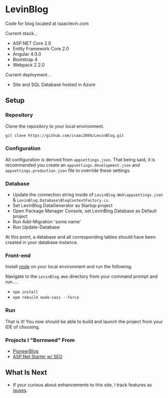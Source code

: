 # LevinBlog
Code for blog located at isaaclevin.com

Current stack...
- ASP.NET Core 2.0
- Entity Framework Core 2.0
- Angular 4.0.0
- Bootstrap 4
- Webpack 2.2.0

Current deployment...
- Site and SQL Database hosted in Azure


## Setup

### Repository
Clone the repository to your local environment.

```bash
git clone https://github.com/isaac2004/LevinBlog.git
```

### Configuration
All configuration is derived from `appsettings.json`. That being said, it is recommended you create an `appsettings.development.json`  and `appsettings.production.json` file to override these settings.

### Database

- Update the connection string inside of `LevinBlog.Web\appsettings.json` & `LevinBlog.Database\BlogContextFactory.cs`.
- Set LevinBlog.DataGenerator as Startup project
- Open Package Manager Console, set LevinBlog.Database as Default project
- Run Add-Migration 'some name'
- Run Update-Database

At this point, a database and all corresponding tables should have been created in your database instance. 

### Front-end

Install [node](https://nodejs.org/en/) on your local environment and run the following.

Navigate to the `LevinBlog.Web` directory from your command prompt and run....
- `npm install`
- `npm rebuild node-sass --force`

### Run

That is it! You now should be able to build and launch the project from your IDE of choosing.  


### Projects I "Borrowed" From
- [PioneerBlog](https://github.com/PioneerCode/pioneer-blog)
- [ASP.Net Starter w/ SEO](https://github.com/MarkPieszak/aspnetcore-angular2-universal)

## What Is Next

- If your curious about enhancements to this site, I track features as [isuses](https://github.com/isaac2004/LevinBlog/issues).
